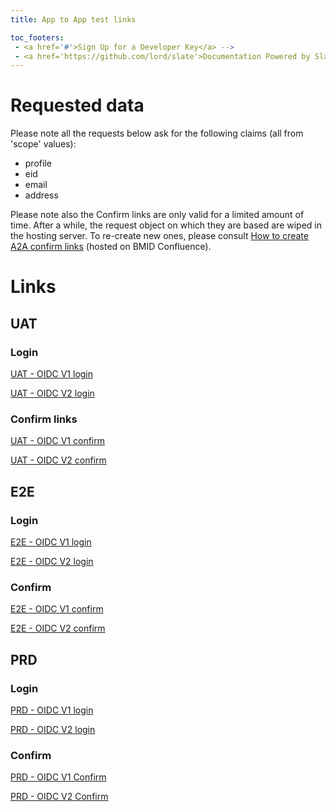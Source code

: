 ```yaml
---
title: App to App test links

toc_footers:
 - <a href='#'>Sign Up for a Developer Key</a> -->
 - <a href='https://github.com/lord/slate'>Documentation Powered by Slate</a>
---
```

# Requested data

Please note all the requests below ask for the following claims (all from 'scope' values):
      <ul>
        <li>profile</li>
        <li>eid</li>
        <li>email</li>
        <li>address</li>
      </ul>

Please note also the Confirm links are only valid for a limited amount of time. After a while, the request object on which they are based are wiped in the hosting server. To re-create new ones, please consult <a href="https://confluence.belgianmobileid.be/display/ITSME/How+to+create+A2A+Confirm+links" target="blank">How to create A2A confirm links</a> (hosted on BMID Confluence).

# Links

## UAT

### Login
<a href="https://uatmerchant.itsme.be/oidc/authorization?response_type=code&client_id=OIDC_TEST1&redirect_uri=https%3A%2F%2Fcore-emulators-ssl.default-clu01.mgmt.belgianmobileid.be%2Fopenidclient%2Fuat_OIDC_TEST1%2Fauthz_cb&scope=openid+service%3AOIDC_TEST1_LOGIN+profile+eid+phone+email+address&state=anystate&nonce=anonce&prompt=login&max_age=1" target="blank">UAT - OIDC V1 login</a>
      
<a href="https://idp.uat.itsme.services/v2/authorization?response_type=code&client_id=OIDC_TEST1&redirect_uri=https%3A%2F%2Fcore-emulators-ssl.default-clu01.mgmt.belgianmobileid.be%2Fopenidclient%2Fuat_OIDC_TEST1_I18N%2Fauthz_cb&scope=openid+service%3AOIDC_TEST1_LOGIN+profile+phone+email+address+eid&state=anystate&nonce=anonce&prompt=login&max_age=1" target="blank">UAT - OIDC V2 login</a>

### Confirm links
<a href="https://uatmerchant.itsme.be/oidc/authorization?response_type=code&client_id=OIDC_TEST1&redirect_uri=https://core-emulators-ssl.default-clu01.mgmt.belgianmobileid.be/openidclient/uat_OIDC_TEST1/authz_cb&scope=openid service:OIDC_TEST1_APPROVAL profile phone email address eid&state=anystate&nonce=anonce&prompt=login consent&max_age=1&claims={%22userinfo%22:{%22name%22:{%22essential%22:true}}}&request_uri=https://belgianmobileid.github.io:443/slate/RequestObject_UAT_OIDCv1.json" target="blank">UAT - OIDC V1 confirm</a>

<a href="https://idp.uat.itsme.services/v2/authorization?response_type=code&client_id=OIDC_TEST1&redirect_uri=https%3A%2F%2Fcore-emulators-ssl.default-clu01.mgmt.belgianmobileid.be%2Fopenidclient%2Fuat_OIDC_TEST1_I18N%2Fauthz_cb&scope=openid+service%3AOIDC_TEST1_APPROVAL_I18N+profile+phone+email+address+eid&state=anystate&nonce=anonce&prompt=login+consent&max_age=1&claims=%7B%22userinfo%22%3A%7B%22name%22%3A%7B%22essential%22%3Atrue%7D%7D%7D&request_uri=https%3A%2F%2Fbelgianmobileid.github.io%3A443%2Fslate%2FRequestObject_UAT_OIDCv2.json" target="blank">UAT - OIDC V2 confirm</a>


    
## E2E

### Login

<a href="https://e2emerchant.itsme.be/oidc/authorization?redirect_uri=https%3A%2F%2Fcore-emulators-ssl.default-clu01.mgmt.belgianmobileid.be%2Fopenidclient%2Fe2e_OIDC_TEST1%2Fauthz_cb&response_type=code&client_id=OIDC_TEST1&scope=openid+service%3AOIDC_TEST1_LOGIN+profile+phone+email+address+eid&state=anystate&nonce=anonce&prompt=login+consent&max_age=1" target="blank">E2E - OIDC V1 login</a>

<a href="https://idp.e2e.itsme.services/v2/authorization?response_type=code&client_id=OIDC_TEST1&redirect_uri=https%3A%2F%2Fcore-emulators-ssl.default-clu01.mgmt.belgianmobileid.be%2Fopenidclient%2Fe2e_OIDC_TEST1_I18N%2Fauthz_cb&scope=openid+service%3AOIDC_TEST1_LOGIN+profile+phone+email+address+eid&state=anystate&nonce=anonce&prompt=login+consent&max_age=1" target="blank">E2E - OIDC V2 login</a>
      
### Confirm

<a href="https://e2emerchant.itsme.be/oidc/authorization?response_type=code&client_id=OIDC_TEST1&redirect_uri=https%3A%2F%2Fstaging1.labo.sixdots.be/openidclient/e2e_OIDC_TEST1/authz_cb&scope=openid service:OIDC_TEST1_APPROVAL+profile+phone+email+address+eid&state=anystate&nonce=anonce&prompt=login consent&max_age=1&claims={%22userinfo%22:{%22name%22:{%22essential%22:true}}}&request_uri=https://belgianmobileid.github.io:443/slate/RequestObject_E2E_OIDCv1.json" target="blank">E2E - OIDC V1 confirm</a>

<a href="https://idp.e2e.itsme.services/v2/authorization?response_type=code&client_id=OIDC_TEST1&redirect_uri=https%3A%2F%2Fstaging1.labo.sixdots.be/openidclient/e2e_OIDC_TEST1_I18N/authz_cb&scope=openid service:OIDC_TEST1_APPROVAL_I18N+profile+phone+email+address+eid&state=anystate&nonce=anonce&prompt=login consent&max_age=1&claims={%22userinfo%22:{%22name%22:{%22essential%22:true}}}&request_uri=https://belgianmobileid.github.io:443/slate/RequestObject_E2E_OIDCv2.json" target="blank">E2E - OIDC V2 confirm</a>

## PRD

### Login

<a href="https://merchant.itsme.be/oidc/authorization?redirect_uri=https%3A%2F%2Fcore-emulators-ssl.default-clu01.mgmt.belgianmobileid.be%2Fopenidclient%2Fprod_OIDC_TEST1%2Fauthz_cb&response_type=code&client_id=OIDC_TEST1&scope=openid+service%3AOIDC_TEST1_LOGIN+profile+eid+phone+email+address&state=anystate&nonce=anonce&prompt=login&max_age=1" target="blank">PRD - OIDC V1 login</a>
      
<a href="https://idp.prd.itsme.services/v2/authorization?response_type=code&client_id=OIDC_TEST1&redirect_uri=https%3A%2F%2Fcore-emulators-ssl.default-clu01.mgmt.belgianmobileid.be%2Fopenidclient%2Fprod_OIDC_TEST1_I18N%2Fauthz_cb&scope=openid+service%3AOIDC_TEST1_LOGIN_I18N+profile+eid+phone+email+address&state=anystate&nonce=anonce&prompt=login&max_age=1" target="blank">PRD - OIDC V2 login</a>

### Confirm

<a href="https://merchant.itsme.be/oidc/authorization?response_type=code&client_id=OIDC_TEST1&redirect_uri=https%3A%2F%2Fstaging1.labo.sixdots.be%2Fopenidclient%2Fprod_OIDC_TEST1%2Fauthz_cb&scope=openid+service%3AOIDC_TEST1_APPROVAL+profile+phone+email+address+eid&state=anystate&nonce=anonce&prompt=login+consent&max_age=1&claims=%7B%22userinfo%22%3A%7B%22name%22%3A%7B%22essential%22%3Atrue%7D%7D%7D&request_uri=https%3A%2F%2Fstaging1.labo.sixdots.be%3A443%2Fopenidclient%2Fjwt%2Futtu9z15r4013pt7b3b479" target="blank">PRD - OIDC V1 Confirm</a>

<a href="https://idp.prd.itsme.services/v2/authorization?response_type=code&client_id=OIDC_TEST1&redirect_uri=https%3A%2F%2Fstaging1.labo.sixdots.be%2Fopenidclient%2Fprod_OIDC_TEST1_I18N%2Fauthz_cb&scope=openid+service%3AOIDC_TEST1_APPROVAL_I18N+profile+phone+email+address+eid&state=anystate&nonce=anonce&prompt=login+consent&max_age=1&claims=%7B%22userinfo%22%3A%7B%22name%22%3A%7B%22essential%22%3Atrue%7D%7D%7D&request_uri=https%3A%2F%2Fstaging1.labo.sixdots.be%3A443%2Fopenidclient%2Fjwt%2Fyhtnt67cjphrntssyppqgk" target="blank">PRD - OIDC V2 Confirm</a>

